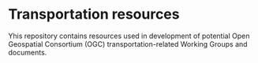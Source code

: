 # Transportation resources

Yhis repository contains resources used in development of potential Open Geospatial Consortium (OGC) transportation-related Working Groups and documents.
